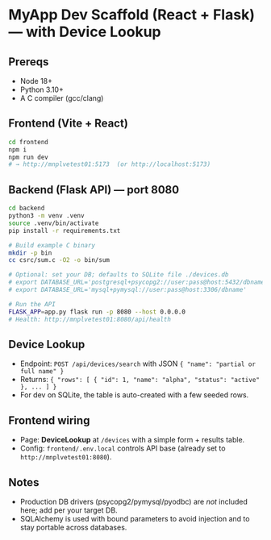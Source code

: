 # MyApp Dev Scaffold (React + Flask) — with Device Lookup

## Prereqs
- Node 18+
- Python 3.10+
- A C compiler (gcc/clang)

## Frontend (Vite + React)
```bash
cd frontend
npm i
npm run dev
# → http://mnplvetest01:5173  (or http://localhost:5173)
```

## Backend (Flask API) — port 8080
```bash
cd backend
python3 -m venv .venv
source .venv/bin/activate
pip install -r requirements.txt

# Build example C binary
mkdir -p bin
cc csrc/sum.c -O2 -o bin/sum

# Optional: set your DB; defaults to SQLite file ./devices.db
# export DATABASE_URL='postgresql+psycopg2://user:pass@host:5432/dbname'
# export DATABASE_URL='mysql+pymysql://user:pass@host:3306/dbname'

# Run the API
FLASK_APP=app.py flask run -p 8080 --host 0.0.0.0
# Health: http://mnplvetest01:8080/api/health
```

## Device Lookup
- Endpoint: `POST /api/devices/search` with JSON `{ "name": "partial or full name" }`
- Returns: `{ "rows": [ { "id": 1, "name": "alpha", "status": "active" }, ... ] }`
- For dev on SQLite, the table is auto-created with a few seeded rows.

## Frontend wiring
- Page: **DeviceLookup** at `/devices` with a simple form + results table.
- Config: `frontend/.env.local` controls API base (already set to `http://mnplvetest01:8080`).

## Notes
- Production DB drivers (psycopg2/pymysql/pyodbc) are *not* included here; add per your target DB.
- SQLAlchemy is used with bound parameters to avoid injection and to stay portable across databases.
